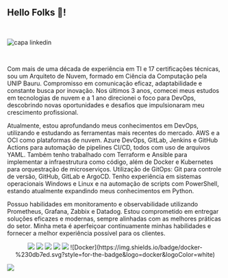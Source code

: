 ## Hello Folks 👋!

<br>

![capa linkedin](https://github.com/rafaferreira011/rafaferreira011/assets/117859338/e96622bd-fe8d-405e-a41e-2f0c25ad2fd8)

</br>

Com mais de uma década de experiência em TI e 17 certificações técnicas, sou um Arquiteto de Nuvem, formado em Ciência da Computação pela UNIP Bauru. Compromisso em comunicação eficaz, adaptabilidade e constante busca por inovação. Nos últimos 3 anos, comecei meus estudos em tecnologias de nuvem e a 1 ano direcionei o foco para DevOps, descobrindo novas oportunidades e desafios que impulsionaram meu crescimento profissional.

Atualmente, estou aprofundando meus conhecimentos em DevOps, utilizando e estudando as ferramentas mais recentes do mercado. AWS e a OCI como plataformas de nuvem. Azure DevOps, GitLab, Jenkins e GitHub Actions para automação de pipelines CI/CD, todos com uso de arquivos YAML. Também tenho trabalhado com Terraform e Ansible para implementar a infraestrutura como código, além de Docker e Kubernetes para orquestração de microserviços. Utilização de GitOps: Git para controle de versão, GitHub, GitLab e ArgoCD. Tenho experiência em sistemas operacionais Windows e Linux e na automação de scripts com PowerShell, estando atualmente expandindo meus conhecimentos em Python.

Possuo habilidades em monitoramento e observabilidade utilizando Prometheus, Grafana, Zabbix e Datadog. Estou comprometido em entregar soluções eficazes e modernas, sempre alinhadas com as melhores práticas do setor. Minha meta é aperfeiçoar continuamente minhas habilidades e fornecer a melhor experiência possível para os clientes.

<p align="center">
  <a href="https://www.linkedin.com/in/rafaelmaferreira" target="_blank"><img src="https://img.shields.io/badge/-LinkedIn-%230077B5?style=fflat&logo=linkedin&logoColor=white" target="_blank"></a>
  <a href="AZURE"><img src="https://img.shields.io/badge/-Microsoft%20Azure-2C6CFB?style=flat&logo=MicrosoftAzure&logoColor=white"></a>
  <a href="TERRAFORM"><img src="https://img.shields.io/badge/terraform-%235835CC.svg?style=flat&logo=terraform&logoColor=white"></a>
  <a href="KUBERNETES"><img src="https://img.shields.io/badge/kubernetes-%23326ce5.svg?style=flat&logo=kubernetes&logoColor=3C93FF"></a>
  <a href="DOCKER"><img src="https://img.shields.io/badge/docker-%230db7ed.svg?style=for-the-badge&logo=docker&logoColor=white"></a>
  ![Docker](https://img.shields.io/badge/docker-%230db7ed.svg?style=for-the-badge&logo=docker&logoColor=white)

</p>
<div> 
  <a href="https://www.linkedin.com/in/rafaelmaferreira" target="_blank"><img src="https://img.shields.io/badge/-LinkedIn-%230077B5?style=fflat&logo=linkedin&logoColor=white" target="_blank"></a>
</div>

<!--
**rafaferreira011/rafaferreira011** is a ✨ _special_ ✨ repository because its `README.md` (this file) appears on your GitHub profile.

Here are some ideas to get you started:

- 🔭 I’m currently working on ...
- 🌱 I’m currently learning ...
- 👯 I’m looking to collaborate on ...
- 🤔 I’m looking for help with ...
- 💬 Ask me about ...
- 📫 How to reach me: ...
- 😄 Pronouns: ...
- ⚡ Fun fact: ...  
-->
